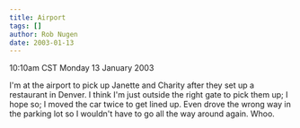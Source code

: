 ```yaml
---
title: Airport
tags: []
author: Rob Nugen
date: 2003-01-13
---
```


<p class=date>10:10am CST Monday 13 January 2003</p>

<p>I'm at the airport to pick up Janette and Charity after they set up
a restaurant in Denver.  I think I'm just outside the right gate to
pick them up; I hope so; I moved the car twice to get lined up.  Even
drove the wrong way in the parking lot so I wouldn't have to go all
the way around again.  Whoo.</p>

